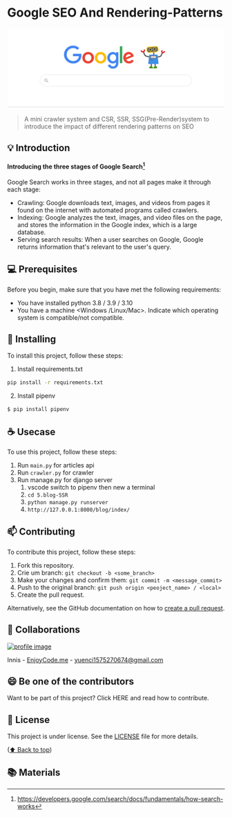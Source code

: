 # Google SEO And Rendering-Patterns

<a name="readme-top"></a>

![image](image/product-image.png)

> A mini crawler system and CSR, SSR, SSG(Pre-Render)system to introduce the impact of different rendering patterns on SEO

## 💡 Introduction

#### Introducing the three stages of Google Search[^1]

Google Search works in three stages, and not all pages make it through each stage:

* Crawling: Google downloads text, images, and videos from pages it found on the internet with automated programs called crawlers.
* Indexing: Google analyzes the text, images, and video files on the page, and stores the information in the Google index, which is a large database.
* Serving search results: When a user searches on Google, Google returns information that's relevant to the user's query.

## 💻 Prerequisites

Before you begin, make sure that you have met the following requirements:

<!---These are just example requirements. Add, duplicate or remove as needed--->

* You have installed python 3.8 / 3.9 / 3.10
* You have a machine <Windows /Linux/Mac>. Indicate which operating system is compatible/not compatible.


## 🚀 Installing

To install this project, follow these steps:

1. Install requirements.txt

```bash
pip install -r requirements.txt
```
   
2. Install pipenv

```bash
$ pip install pipenv
```

## ☕ Usecase

To use this project, follow these steps:

1. Run `main.py` for articles api
2. Run `crawler.py` for crawler
3. Run manage.py for django server
   1. vscode switch to pipenv then new a terminal
   2. `cd 5.blog-SSR `
   3. `python manage.py runserver`
   4. `http://127.0.0.1:8000/blog/index/`

## 📫 Contributing

To contribute this project, follow these steps:

1. Fork this repository.
2. Crie um branch: `git checkout -b <some_branch>`
3. Make your changes and confirm them: `git commit -m <message_commit>`
4. Push to the original branch: `git push origin <peoject_name> / <local>`
5. Create the pull request.

Alternatively, see the GitHub documentation on how to [create a pull request](https://help.github.com/en/github/collaborating-with-issues-and-pull-requests/creating-a-pull-request).

## 🤝 Collaborations

<a href="https://github.com/yuenci" target="_blank" >
  <img src="https://github.com/yuenci/Laptop-Repair-Services-Management-System/blob/master/image/avatar-innis.png" alt="profile image" width="60px">
</a>

Innis - [EnjoyCode.me](https://www.enjoycoding.me/) - yuenci1575270674@gmail.com

## 😄 Be one of the contributors

Want to be part of this project? Click HERE and read how to contribute.

## 📝 License

This project is under license. See the [LICENSE](./LICENSE) file for more details.

<p >(<a href="#readme-top">⬆ Back to top</a>)</p>

## 📚 Materials

[^1]: https://developers.google.com/search/docs/fundamentals/how-search-works
